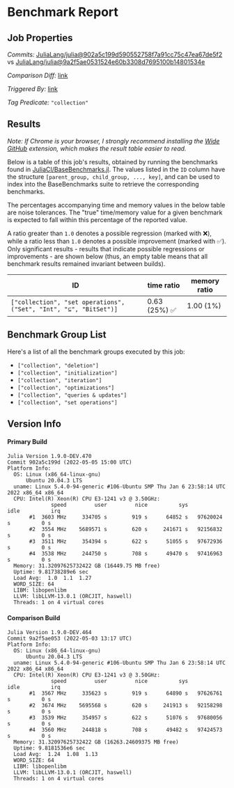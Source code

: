 # Benchmark Report

## Job Properties

*Commits:* [JuliaLang/julia@902a5c199d590552758f7a91cc75c47ea67de5f2](https://github.com/JuliaLang/julia/commit/902a5c199d590552758f7a91cc75c47ea67de5f2) vs [JuliaLang/julia@9a2f5ae0531524e60b3308d7695100b14801534e](https://github.com/JuliaLang/julia/commit/9a2f5ae0531524e60b3308d7695100b14801534e)

*Comparison Diff:* [link](https://github.com/JuliaLang/julia/compare/9a2f5ae0531524e60b3308d7695100b14801534e..902a5c199d590552758f7a91cc75c47ea67de5f2)

*Triggered By:* [link](https://github.com/JuliaLang/julia/commit/902a5c199d590552758f7a91cc75c47ea67de5f2#commitcomment-73083509)

*Tag Predicate:* `"collection"`

## Results

*Note: If Chrome is your browser, I strongly recommend installing the [Wide GitHub](https://chrome.google.com/webstore/detail/wide-github/kaalofacklcidaampbokdplbklpeldpj?hl=en)
extension, which makes the result table easier to read.*

Below is a table of this job's results, obtained by running the benchmarks found in
[JuliaCI/BaseBenchmarks.jl](https://github.com/JuliaCI/BaseBenchmarks.jl). The values
listed in the `ID` column have the structure `[parent_group, child_group, ..., key]`,
and can be used to index into the BaseBenchmarks suite to retrieve the corresponding
benchmarks.

The percentages accompanying time and memory values in the below table are noise tolerances. The "true"
time/memory value for a given benchmark is expected to fall within this percentage of the reported value.

A ratio greater than `1.0` denotes a possible regression (marked with :x:), while a ratio less
than `1.0` denotes a possible improvement (marked with :white_check_mark:). Only significant results - results
that indicate possible regressions or improvements - are shown below (thus, an empty table means that all
benchmark results remained invariant between builds).

| ID | time ratio | memory ratio |
|----|------------|--------------|
| `["collection", "set operations", ("Set", "Int", "⊆", "BitSet")]` | 0.63 (25%) :white_check_mark: | 1.00 (1%)  |

## Benchmark Group List

Here's a list of all the benchmark groups executed by this job:

- `["collection", "deletion"]`
- `["collection", "initialization"]`
- `["collection", "iteration"]`
- `["collection", "optimizations"]`
- `["collection", "queries & updates"]`
- `["collection", "set operations"]`

## Version Info

#### Primary Build

```
Julia Version 1.9.0-DEV.470
Commit 902a5c199d (2022-05-05 15:00 UTC)
Platform Info:
  OS: Linux (x86_64-linux-gnu)
      Ubuntu 20.04.3 LTS
  uname: Linux 5.4.0-94-generic #106-Ubuntu SMP Thu Jan 6 23:58:14 UTC 2022 x86_64 x86_64
  CPU: Intel(R) Xeon(R) CPU E3-1241 v3 @ 3.50GHz: 
              speed         user         nice          sys         idle          irq
       #1  3603 MHz     334705 s        919 s      64852 s   97620024 s          0 s
       #2  3554 MHz    5689571 s        620 s     241671 s   92156832 s          0 s
       #3  3511 MHz     354394 s        622 s      51055 s   97672936 s          0 s
       #4  3538 MHz     244750 s        708 s      49470 s   97416963 s          0 s
  Memory: 31.32097625732422 GB (16449.75 MB free)
  Uptime: 9.81738289e6 sec
  Load Avg:  1.0  1.1  1.27
  WORD_SIZE: 64
  LIBM: libopenlibm
  LLVM: libLLVM-13.0.1 (ORCJIT, haswell)
  Threads: 1 on 4 virtual cores

```

#### Comparison Build

```
Julia Version 1.9.0-DEV.464
Commit 9a2f5ae053 (2022-05-03 13:17 UTC)
Platform Info:
  OS: Linux (x86_64-linux-gnu)
      Ubuntu 20.04.3 LTS
  uname: Linux 5.4.0-94-generic #106-Ubuntu SMP Thu Jan 6 23:58:14 UTC 2022 x86_64 x86_64
  CPU: Intel(R) Xeon(R) CPU E3-1241 v3 @ 3.50GHz: 
              speed         user         nice          sys         idle          irq
       #1  3567 MHz     335623 s        919 s      64890 s   97626761 s          0 s
       #2  3674 MHz    5695568 s        620 s     241913 s   92158298 s          0 s
       #3  3539 MHz     354957 s        622 s      51076 s   97680056 s          0 s
       #4  3560 MHz     244818 s        708 s      49482 s   97424573 s          0 s
  Memory: 31.32097625732422 GB (16263.24609375 MB free)
  Uptime: 9.8181536e6 sec
  Load Avg:  1.24  1.08  1.13
  WORD_SIZE: 64
  LIBM: libopenlibm
  LLVM: libLLVM-13.0.1 (ORCJIT, haswell)
  Threads: 1 on 4 virtual cores

```

